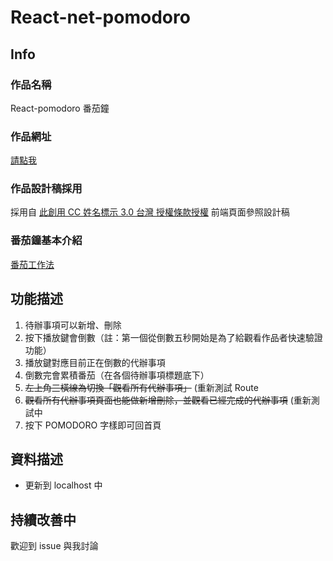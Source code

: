 # React-net-pomodoro
## Info
### 作品名稱
React-pomodoro 番茄鐘
### 作品網址
[請點我](https://imjerry1995.github.io/react-pomodoro)
### 作品設計稿採用
採用自 [此創用 CC 姓名標示 3.0 台灣 授權條款授權](https://challenge.thef2e.com/user/2760?schedule=2468#works-2468)
前端頁面參照設計稿
### 番茄鐘基本介紹
[番茄工作法](https://zh.wikipedia.org/wiki/番茄工作法)

## 功能描述
1. 待辦事項可以新增、刪除
2. 按下播放鍵會倒數（註：第一個從倒數五秒開始是為了給觀看作品者快速驗證功能）
3. 播放鍵對應目前正在倒數的代辦事項
4. 倒數完會累積番茄（在各個待辦事項標題底下）
5. ~~左上角三橫線為切換「觀看所有代辦事項」~~ (重新測試 Route
6. ~~觀看所有代辦事項頁面也能做新增刪除，並觀看已經完成的代辦事項~~ (重新測試中
7. 按下 POMODORO 字樣即可回首頁 

## 資料描述
* 更新到 localhost 中

## 持續改善中
歡迎到 issue 與我討論

